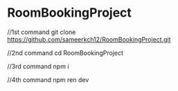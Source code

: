 ﻿# RoomBookingProject
//1st command
git clone https://github.com/sameerkch12/RoomBookingProject.git

//2nd command
cd RoomBookingProject

//3rd command
npm i

//4th command
npm ren dev
